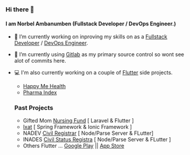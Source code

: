 ### Hi there 👋

#### I am Norbel Ambanumben (Fullstack Developer / DevOps Engineer.)

- 🌱 I’m currently working on inproving my skills on as a [Fullstack Developer](https://app.pluralsight.com/profile/aanorbel) / [DevOps Engineer](https://www.coursera.org/user/b1c1e8928b9c92df356a5b257ebf679e).
- 🔭 I’m currently using [Gitlab](https://gitlab.com/aanorbel)  as my primary source control so wont see alot of commits here. 
- 💻 I'm also currently working on a couple of [Flutter](https://flutter.dev) side projects.
   - [Happy Me Health](https://play.google.com/store/apps/details?id=dev.obstinacy.happyme.health)
   - [Pharma Index](#)
   ### Past Projects

    - Gifted Mom [Nursing Fund](https://play.google.com/store/apps/details?id=org.giftedmom.nursingfund) [ Laravel & Flutter ]
    - [Ixat](https://play.google.com/store/apps/details?id=com.i_mbu.ixat) [ Spring Framework & Ionic Framework ]
    - NADEV [Civil Registrar](https://play.google.com/store/apps/details?id=com.zingersystems.nadev.civil_registrar) [ Node/Parse Server & FLutter]
    - INADES [Civil Status Registra](https://play.google.com/store/apps/details?id=com.zingersystems.inades.civil_registrar) [ Node/Parse Server & FLutter ]
    - Others Flutter ... [Google Play](https://play.google.com/store/apps/developer?id=Readers+Club) || [App Store](https://apps.apple.com/us/developer/fancyread/id1499292262)
<!--
**aanorbel/aanorbel** is a ✨ _special_ ✨ repository because its `README.md` (this file) appears on your GitHub profile.

Here are some ideas to get you started:

- 🔭 I’m currently working on ...
- 🌱 I’m currently learning ...
- 👯 I’m looking to collaborate on ...
- 🤔 I’m looking for help with ...
- 💬 Ask me about ...
- 📫 How to reach me: ...
- 😄 Pronouns: ...
- ⚡ Fun fact: ...
-->
